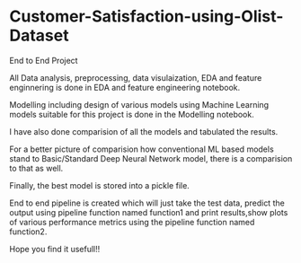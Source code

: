 # Customer-Satisfaction-using-Olist-Dataset
End to End Project

All Data analysis, preprocessing, data visulaization, EDA and feature enginnering is done in EDA and feature engineering notebook.

Modelling including design of various models using Machine Learning models suitable for this project is done in the Modelling notebook.

I have also done comparision of all the models and tabulated the results.

For a better picture of comparision how conventional ML based models stand to Basic/Standard Deep Neural Network model, there is a comparision to that as well.

Finally, the best model is stored into a pickle file.

End to end pipeline is created which will just take the test data, predict the output using pipeline function named function1 and print results,show plots of various performance metrics using the pipeline function named function2.

Hope you find it usefull!!
